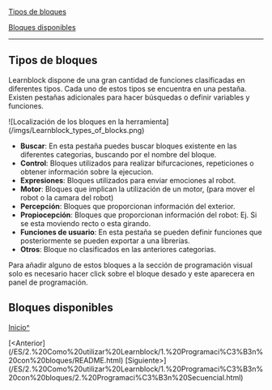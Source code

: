 <a name="Inicio"></a>

[Tipos de bloques](#Tipos-de-bloques)

[Bloques disponibles](#Bloques-disponibles)

---

## <a name="Tipos-de-bloques">Tipos de bloques</a>

Learnblock dispone de una gran cantidad de funciones clasificadas en diferentes tipos. 
Cada uno de estos tipos se encuentra en una pestaña. 
Existen pestañas adicionales para hacer búsquedas o definir variables y funciones.
 

![Localización de los bloques en la herramienta](<sharepath>/imgs/Learnblock_types_of_blocks.png)

* __Buscar__: En esta pestaña puedes buscar bloques existente en las diferentes categorias, buscando por el nombre del bloque.
* __Control__: Bloques utilizados para realizar bifurcaciones, repeticiones o obtener información sobre la ejecucion.
* __Expresiones__: Bloques utilizados para enviar emociones al robot.
* __Motor__: Bloques que implican la utilización de un motor, (para mover el robot o la camara del robot)
* __Percepción__: Bloques que proporcionan información del exterior.
* __Propiocepción__: Bloques que proporcionan información del robot: Ej. Si se esta moviendo recto o esta girando.
* __Funciones de usuario__: En esta pestaña se pueden definir funciones que posteriormente se pueden exportar a una librerías.
* __Otros__: Bloque no clasificados en las anteriores categorias.

Para añadir alguno de estos bloques a la sección de programación visual solo es necesario hacer click sobre el bloque desado y este aparecera en panel de programación.

## <a name="Bloques-disponibles">Bloques disponibles</a>


[Inicio^](#Inicio)

[<Anterior](<hidepath>/ES/2.%20Como%20utilizar%20Learnblock/1.%20Programaci%C3%B3n%20con%20bloques/README.html)
[Siguiente>](<hidepath>/ES/2.%20Como%20utilizar%20Learnblock/1.%20Programaci%C3%B3n%20con%20bloques/2.%20Programaci%C3%B3n%20Secuencial.html)



